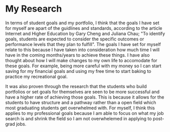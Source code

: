 # My Research
<p> In terms of student goals and my portfolio, I think that the goals I have set for myself are apart of the guidlines and standards, according to the article Internet and Higher Education by Gary Cheng and Juliana Chau; "To identify goals, students are expected to consider the specific
outcomes or performance levels that they plan to fulfill". The goals I have set for myself relate to this because I have taken into consideration how much time I will have in the coming months/years to achieve these things. I have also thought about how I will make changes to my own life to accomodate for these goals. For example, being more careful with my money so I can start saving for my financial goals and using my free time to start baking to practice my recreational goal. 
</p>

<p> It was also proven through the research that the students who build portfolios or set goals for themselves are seen to be more successful and have a higher rate of achieving those goals. This is because it allows for the students to have structure and a pathway rather than a open field which most graduating students get overwhelmed with. For myself, I think this applies to my professional goals because I am able to focus on what my job search is and shrink the field so I am not overwhelemed in applying to post-grad jobs.
</p>